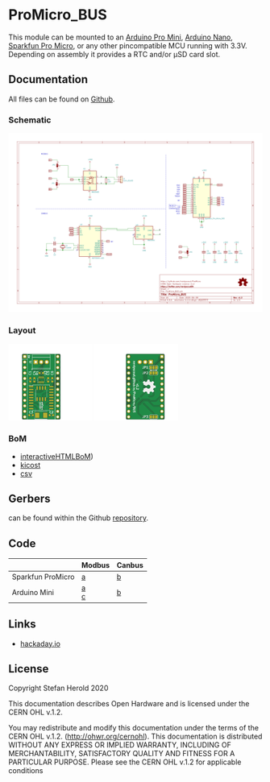 # ProMicro_BUS
This module can be mounted to an [Arduino Pro Mini](https://www.sparkfun.com/products/11113), [Arduino Nano](https://store.arduino.cc/arduino-nano), [Sparkfun Pro Micro](https://www.sparkfun.com/products/12587), or any other pincompatible MCU running with 3.3V. Depending on assembly it provides a RTC and/or µSD card slot.


## Documentation
All files can be found on [Github](https://github.com/nerdyscout/ProMicro_BUS).


### Schematic
[![ProMicro_BUS_Schematic](docs/ProMicro_BUS-Schematic.svg)](docs/ProMicro_BUS-Schematic.pdf)


### Layout
<a href="docs/ProMicro_BUS-Board_top.pdf"><img src="docs/img/ProMicro_BUS-Board_top.svg" alt="ProMicro_BUS-Board_top" width="33%"/></a>
<a href="docs/ProMicro_BUS-Board_bottom.pdf"><img src="docs/img/ProMicro_BUS-Board_bottom.svg" alt="ProMicro_BUS-Board_bottom" width="33%"/></a>


### BoM
  * [interactiveHTMLBoM](https://nerdyscout.github.io/ProMicro_BUS/docs/BOM/ProMicro_BUS.html))
  * [kicost](docs/BOM/ProMicro_BUS.xlsx)
  * [csv](docs/BOM/ProMicro_BUS.csv)


## Gerbers
can be found within the Github [repository](https://github.com/nerdyscout/ProMicro_BUS/tree/master/gerbers).


## Code
| | Modbus | Canbus |
| --- | --- | --- |
| Sparkfun ProMicro | [a](l) | [b](l) |
| Arduino Mini | [a](l)<br>[c](l) | [b](l) |


## Links
  * [hackaday.io](https://hackaday.io/project/171898-promicro)


## License
Copyright Stefan Herold 2020

This documentation describes Open Hardware and is licensed under the CERN OHL v.1.2.

You may redistribute and modify this documentation under the terms of the CERN OHL v.1.2. (http://ohwr.org/cernohl). This documentation is distributed WITHOUT ANY EXPRESS OR IMPLIED WARRANTY, INCLUDING OF MERCHANTABILITY, SATISFACTORY QUALITY AND FITNESS FOR A PARTICULAR PURPOSE. Please see the CERN OHL v.1.2 for applicable conditions
